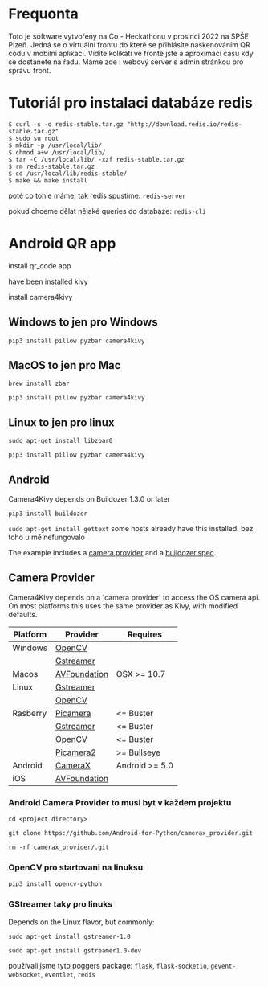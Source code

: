 # Frequonta
Toto je software vytvořený na Co - Heckathonu v prosinci 2022 na SPŠE Plzeň.
Jedná se o virtuální frontu do které se přihlásíte naskenováním QR códu v mobilní aplikaci. Vidíte kolikátí ve frontě jste a aproximaci času kdy se dostanete na řadu. Máme zde i webový server s admin stránkou pro správu front.


# Tutoriál pro instalaci databáze redis
```
$ curl -s -o redis-stable.tar.gz "http://download.redis.io/redis-stable.tar.gz"
$ sudo su root
$ mkdir -p /usr/local/lib/
$ chmod a+w /usr/local/lib/
$ tar -C /usr/local/lib/ -xzf redis-stable.tar.gz
$ rm redis-stable.tar.gz
$ cd /usr/local/lib/redis-stable/
$ make && make install
```

poté co tohle máme, tak redis spustíme:
`redis-server`

pokud chceme dělat nějaké queries do databáze:
`redis-cli`

# Android QR app

install qr_code app

have been installed kivy

install camera4kivy

## Windows      to jen pro Windows

`pip3 install pillow pyzbar camera4kivy`

## MacOS        to jen pro Mac 
`brew install zbar`

`pip3 install pillow pyzbar camera4kivy`

## Linux      to jen pro linux

`sudo apt-get install libzbar0`

`pip3 install pillow pyzbar camera4kivy`

## Android

Camera4Kivy depends on Buildozer 1.3.0 or later

`pip3 install buildozer`

`sudo apt-get install gettext`  some hosts already have this installed. bez toho u mě nefungovalo

The example includes a [camera provider](https://github.com/Android-for-Python/camera4kivy#android-camera-provider) and a [buildozer.spec](https://github.com/Android-for-Python/camera4kivy#buildozerspec).

## Camera Provider

Camera4Kivy depends on a 'camera provider' to access the OS camera api. On most platforms this uses the same provider as Kivy, with modified defaults.

| Platform    | Provider      | Requires       |
|-------------|---------------|----------------|
| Windows     | [OpenCV](https://github.com/Android-for-Python/camera4kivy#opencv)                      |
|             | [Gstreamer](https://github.com/Android-for-Python/camera4kivy#gstreamer)                      |
| Macos       | [AVFoundation](https://github.com/Android-for-Python/camera4kivy#avfoundation)| OSX >= 10.7    |   
| Linux       | [Gstreamer](https://github.com/Android-for-Python/camera4kivy#gstreamer)                      |
|             | [OpenCV](https://github.com/Android-for-Python/camera4kivy#opencv)                      |
| Rasberry    | [Picamera](https://github.com/Android-for-Python/camera4kivy#picamera)    | <= Buster      |
|             | [Gstreamer](https://github.com/Android-for-Python/camera4kivy#gstreamer)  |  <= Buster |
|             |[OpenCV](https://github.com/Android-for-Python/camera4kivy#opencv) |  <= Buster  |
|             | [Picamera2](https://github.com/Android-for-Python/camera4kivy#picamera2)    | >= Bullseye      |
| Android     | [CameraX](https://github.com/Android-for-Python/camera4kivy#android-camera-provider)                      |  Android >= 5.0 |
| iOS         | [AVFoundation](https://github.com/Android-for-Python/camera4kivy#avfoundation)                      |


### Android Camera Provider    to musi byt v každem projektu

`cd <project directory>`

`git clone https://github.com/Android-for-Python/camerax_provider.git`

`rm -rf camerax_provider/.git`

### OpenCV          pro startovani na linuksu

`pip3 install opencv-python`

### GStreamer         taky pro linuks

Depends on the Linux flavor, but commonly:

`sudo apt-get install gstreamer-1.0`

`sudo apt-get install gstreamer1.0-dev`     

používali jsme tyto poggers package: 
`flask`, `flask-socketio`, `gevent-websocket`, `eventlet`, `redis`